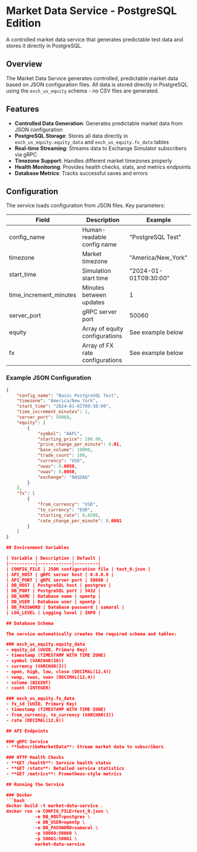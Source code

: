 # Market Data Service - PostgreSQL Edition

A controlled market data service that generates predictable test data and stores it directly in PostgreSQL.

## Overview

The Market Data Service generates controlled, predictable market data based on JSON configuration files. All data is stored directly in PostgreSQL using the `exch_us_equity` schema - no CSV files are generated.

## Features

- **Controlled Data Generation**: Generates predictable market data from JSON configuration
- **PostgreSQL Storage**: Stores all data directly in `exch_us_equity.equity_data` and `exch_us_equity.fx_data` tables
- **Real-time Streaming**: Streams data to Exchange Simulator subscribers via gRPC
- **Timezone Support**: Handles different market timezones properly
- **Health Monitoring**: Provides health checks, stats, and metrics endpoints
- **Database Metrics**: Tracks successful saves and errors

## Configuration

The service loads configuration from JSON files. Key parameters:

| Field | Description | Example |
|-------|-------------|---------|
| config_name | Human-readable config name | "PostgreSQL Test" |
| timezone | Market timezone | "America/New_York" |
| start_time | Simulation start time | "2024-01-01T09:30:00" |
| time_increment_minutes | Minutes between updates | 1 |
| server_port | gRPC server port | 50060 |
| equity | Array of equity configurations | See example below |
| fx | Array of FX rate configurations | See example below |

### Example JSON Configuration

```json
{
    "config_name": "Basic PostgreSQL Test",
    "timezone": "America/New_York",
    "start_time": "2024-01-01T09:30:00", 
    "time_increment_minutes": 1,
    "server_port": 50060,
    "equity": [
        {
            "symbol": "AAPL",
            "starting_price": 190.00,
            "price_change_per_minute": 0.01,
            "base_volume": 10000,
            "trade_count": 100,
            "currency": "USD",
            "vwas": 0.0050,
            "vwav": 0.0050,
            "exchange": "NASDAQ"
        }
    ],
    "fx": [
        {
            "from_currency": "USD",
            "to_currency": "EUR",
            "starting_rate": 0.8500,
            "rate_change_per_minute": 0.0001
        }
    ]
}

## Environment Variables

| Variable | Description | Default |
|----------|-------------|---------|
| CONFIG_FILE | JSON configuration file | test_0.json |
| API_HOST | gRPC server host | 0.0.0.0 |
| API_PORT | gRPC server port | 50060 |
| DB_HOST | PostgreSQL host | postgres |
| DB_PORT | PostgreSQL port | 5432 |
| DB_NAME | Database name | opentp |
| DB_USER | Database user | opentp |
| DB_PASSWORD | Database password | samaral |
| LOG_LEVEL | Logging level | INFO |

## Database Schema

The service automatically creates the required schema and tables:

### exch_us_equity.equity_data
- equity_id (UUID, Primary Key)
- timestamp (TIMESTAMP WITH TIME ZONE)
- symbol (VARCHAR(20))
- currency (VARCHAR(3))
- open, high, low, close (DECIMAL(12,4))
- vwap, vwas, vwav (DECIMAL(12,4))
- volume (BIGINT)
- count (INTEGER)

### exch_us_equity.fx_data
- fx_id (UUID, Primary Key)
- timestamp (TIMESTAMP WITH TIME ZONE)
- from_currency, to_currency (VARCHAR(3))
- rate (DECIMAL(12,6))

## API Endpoints

### gRPC Service
- **SubscribeMarketData**: Stream market data to subscribers

### HTTP Health Checks
- **GET /health**: Service health status
- **GET /stats**: Detailed service statistics
- **GET /metrics**: Prometheus-style metrics

## Running the Service

### Docker
```bash
docker build -t market-data-service .
docker run -e CONFIG_FILE=test_0.json \
           -e DB_HOST=postgres \
           -e DB_USER=opentp \
           -e DB_PASSWORD=samaral \
           -p 50060:50060 \
           -p 50061:50061 \
           market-data-service